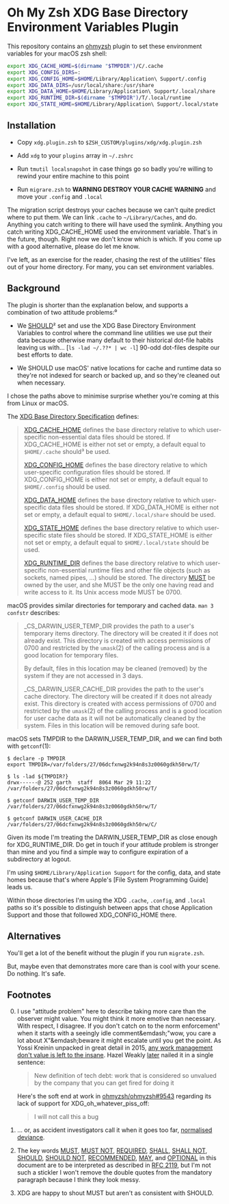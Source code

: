 # Oh My Zsh XDG Base Directory Environment Variables Plugin

This repository contains an [ohmyzsh] plugin to set these environment variables for your macOS
zsh shell:

```sh
export XDG_CACHE_HOME=$(dirname "$TMPDIR")/C/.cache
export XDG_CONFIG_DIRS=:
export XDG_CONFIG_HOME=$HOME/Library/Application\ Support/.config
export XDG_DATA_DIRS=/usr/local/share:/usr/share
export XDG_DATA_HOME=$HOME/Library/Application\ Support/.local/share
export XDG_RUNTIME_DIR=$(dirname "$TMPDIR")/T/.local/runtime
export XDG_STATE_HOME=$HOME/Library/Application\ Support/.local/state
```

## Installation

* Copy `xdg.plugin.zsh` to `$ZSH_CUSTOM/plugins/xdg/xdg.plugin.zsh`

* Add `xdg` to your `plugins` array in `~/.zshrc`

* Run `tmutil localsnapshot` in case things go so badly you're willing to rewind your entire
  machine to this point

* Run `migrare.zsh` to **WARNING DESTROY YOUR CACHE WARNING** and move your `.config` and `.local`

The migration script destroys your caches because we can't quite predict where to put them.
We can link `.cache` to `~/Library/Caches`, and do. Anything you catch writing to there will have
used the symlink. Anything you catch writing XDG_CACHE_HOME used the environment variable. That's
in the future, though. Right now we don't know which is which. If you come up with a good
alternative, please do let me know.

I've left, as an exercise for the reader, chasing the rest of the utilities' files out of your
home directory. For many, you can set environment variables.

## Background

The plugin is shorter than the explanation below, and supports a combination of two attitude
problems:⁰

* We [SHOULD]² set and use the XDG Base Directory Environment Variables to control where the
  command line utilities we use put their data because otherwise many default to their historical
  dot-file habits leaving us with&hellip; \[`ls -lad ~/.??* | wc -l`] 90-odd dot-files despite our
  best efforts to date.

* We SHOULD use macOS' native locations for cache and runtime data so they're not indexed for
  search or backed up, and so they're cleaned out when necessary.

I chose the paths above to minimise surprise whether you're coming at this from Linux or macOS.

The [XDG Base Directory Specification][basedir-spec] defines:

> [XDG_CACHE_HOME] defines the base directory relative to which user-specific non-essential data
> files should be stored. If XDG_CACHE_HOME is either not set or empty, a default equal to
> `$HOME/.cache` should³ be used.
>
> [XDG_CONFIG_HOME] defines the base directory relative to which user-specific configuration files
> should be stored. If XDG_CONFIG_HOME is either not set or empty, a default equal to
> `$HOME/.config` should be used.
>
> [XDG_DATA_HOME] defines the base directory relative to which user-specific data files should be
> stored. If XDG_DATA_HOME is either not set or empty, a default equal to `$HOME/.local/share`
> should be used.
>
> [XDG_STATE_HOME] defines the base directory relative to which user-specific state files should
> be stored. If XDG_STATE_HOME is either not set or empty, a default equal to `$HOME/.local/state`
> should be used.
>
> [XDG_RUNTIME_DIR] defines the base directory relative to which user-specific non-essential
> runtime files and other file objects (such as sockets, named pipes, ...) should be stored.
> The directory [MUST] be owned by the user, and she MUST be the only one having read and write
> access to it. Its Unix access mode MUST be 0700.

macOS provides similar directories for temporary and cached data. `man 3 confstr` describes:

> _CS_DARWIN_USER_TEMP_DIR provides the path to a user's temporary items directory. The directory
> will be created it if does not already exist. This directory is created with access permissions
> of 0700 and restricted by the `umask`(2) of the calling process and is a good location for
> temporary files.
>
> By default, files in this location may be cleaned (removed) by the system if they are not
> accessed in 3 days.
>
> _CS_DARWIN_USER_CACHE_DIR provides the path to the user's cache directory. The directory will be
> created if it does not already exist. This directory is created with access permissions of 0700
> and restricted by the `umask`(2) of the calling process and is a good location for user cache
> data as it will not be automatically cleaned by the system. Files in this location will be
removed during safe boot.

macOS sets TMPDIR to the DARWIN_USER_TEMP_DIR, and we can find both with `getconf`(1):

```plaintext
$ declare -p TMPDIR
export TMPDIR=/var/folders/27/06dcfxnwg2k94n8s3z0060gdkh50rw/T/

$ ls -lad ${TMPDIR?}
drwx------@ 252 garth  staff  8064 Mar 29 11:22 /var/folders/27/06dcfxnwg2k94n8s3z0060gdkh50rw/T/

$ getconf DARWIN_USER_TEMP_DIR
/var/folders/27/06dcfxnwg2k94n8s3z0060gdkh50rw/T/

$ getconf DARWIN_USER_CACHE_DIR
/var/folders/27/06dcfxnwg2k94n8s3z0060gdkh50rw/C/
```

Given its mode I'm treating the DARWIN_USER_TEMP_DIR as close enough for XDG_RUNTIME_DIR.
Do get in touch if your attitude problem is stronger than mine and you find a simple way to
configure expiration of a subdirectory at logout.

I'm using `$HOME/Library/Application Support` for the config, data, and state homes because that's
where Apple's [File System Programming Guide] leads us.

Within those directories I'm using the XDG `.cache`, `.config`, and `.local` paths so it's
possible to distinguish between apps that chose Application Support and those that followed
XDG_CONFIG_HOME there.

## Alternatives

You'll get a lot of the benefit without the plugin if you run `migrate.zsh`.

But, maybe even that demonstrates more care than is cool with your scene. Do nothing. It's safe.

## Footnotes

00. I use "attitude problem" here to describe taking more care than the observer might value. You
    might think it more emotive than necessary. With respect, I disagree. If you don't catch on to
    the norm enforcement¹ when it starts with a seeingly idle comment&emdash;"wow, you care a lot
    about X"&emdash;beware it might escalate until you get the point. As Yossi Kreinin unpacked in
    great detail in 2015, [any work management don't value is left to the insane][yk15]. Hazel
    Weakly [later][hw24] nailed it in a single sentence:

    > New definition of tech debt: work that is considered so unvalued by the company that
    > you can get fired for doing it

    Here's the soft end at work in [ohmyzsh/ohmyzsh#9543] regarding its lack of support for
    XDG_oh_whatever_piss_off:

    > I will not call this a bug

00. &hellip; or, as accident investigators call it when it goes too far, [normalised deviance].

00. The key words [MUST], [MUST NOT], [REQUIRED][MUST], [SHALL][MUST], [SHALL NOT][MUST NOT],
    [SHOULD], [SHOULD NOT], [RECOMMENDED][SHOULD], [MAY], and [OPTIONAL][MAY] in this document
    are to be interpreted as described in [RFC 2119], but I'm not such a stickler I won't remove
    the double quotes from the mandatory paragraph because I think they look messy.

00. XDG are happy to shout MUST but aren't as consistent with SHOULD.

[MAY]: https://tools.ietf.org/html/rfc2119#section-5
[MUST NOT]: https://tools.ietf.org/html/rfc2119#section-2
[MUST]: https://tools.ietf.org/html/rfc2119#section-1
[RFC 2119]: https://tools.ietf.org/html/rfc2119
[SHOULD NOT]: https://tools.ietf.org/html/rfc2119#section-4
[SHOULD]: https://tools.ietf.org/html/rfc2119#section-3
[XDG_CACHE_HOME]: https://specifications.freedesktop.org/basedir-spec/basedir-spec-latest.html#:~:text=%24XDG_CACHE_HOME%20defines,used.
[XDG_CONFIG_HOME]: https://specifications.freedesktop.org/basedir-spec/basedir-spec-latest.html#:~:text=%24XDG_CONFIG_HOME%20defines,used.
[XDG_DATA_HOME]: https://specifications.freedesktop.org/basedir-spec/basedir-spec-latest.html#:~:text=%24XDG_DATA_HOME%20defines,used.
[XDG_STATE_HOME]: https://specifications.freedesktop.org/basedir-spec/basedir-spec-latest.html#:~:text=%24XDG_STATE_HOME%20defines,used.
[XDG_RUNTIME_DIR]: https://specifications.freedesktop.org/basedir-spec/basedir-spec-latest.html#:~:text=%24XDG_RUNTIME_DIR%20defines,0700.
[basedir-spec]: https://specifications.freedesktop.org/basedir-spec/basedir-spec-latest.html
[hw24]: https://hachyderm.io/@hazelweakly/111819889174981570
[normalised deviance]: https://en.wikipedia.org/wiki/Normalization_of_deviance
[ohmyzsh/ohmyzsh#9543]: https://github.com/ohmyzsh/ohmyzsh/issues/9543
[ohmyzsh]: https://github.com/ohmyzsh/ohmyzsh
[yk15]: https://yosefk.com/blog/people-can-read-their-managers-mind.html#:~:text=Who%20can,these%20things%2e
